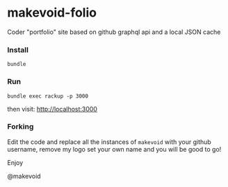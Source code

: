 # makevoid-folio

Coder "portfolio" site based on github graphql api and a local JSON cache


### Install

    bundle


### Run


    bundle exec rackup -p 3000


then visit: <http://localhost:3000>

### Forking

Edit the code and replace all the instances of `makevoid` with your github username, remove my logo set your own name and you will be good to go!


Enjoy

@makevoid

